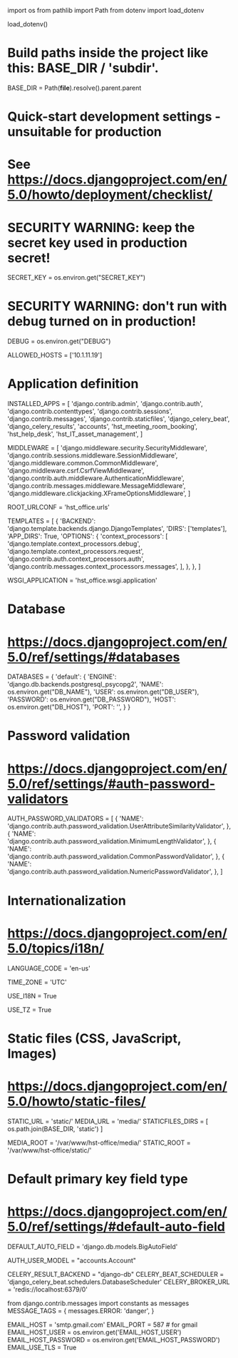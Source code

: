 import os
from pathlib import Path
from dotenv import load_dotenv

load_dotenv()

# Build paths inside the project like this: BASE_DIR / 'subdir'.

BASE_DIR = Path(**file**).resolve().parent.parent

# Quick-start development settings - unsuitable for production

# See https://docs.djangoproject.com/en/5.0/howto/deployment/checklist/

# SECURITY WARNING: keep the secret key used in production secret!

SECRET_KEY = os.environ.get("SECRET_KEY")

# SECURITY WARNING: don't run with debug turned on in production!

DEBUG = os.environ.get("DEBUG")

ALLOWED_HOSTS = ['10.1.11.19']

# Application definition

INSTALLED_APPS = [
'django.contrib.admin',
'django.contrib.auth',
'django.contrib.contenttypes',
'django.contrib.sessions',
'django.contrib.messages',
'django.contrib.staticfiles',
'django_celery_beat',
'django_celery_results',
'accounts',
'hst_meeting_room_booking',
'hst_help_desk',
'hst_IT_asset_management',
]

MIDDLEWARE = [
'django.middleware.security.SecurityMiddleware',
'django.contrib.sessions.middleware.SessionMiddleware',
'django.middleware.common.CommonMiddleware',
'django.middleware.csrf.CsrfViewMiddleware',
'django.contrib.auth.middleware.AuthenticationMiddleware',
'django.contrib.messages.middleware.MessageMiddleware',
'django.middleware.clickjacking.XFrameOptionsMiddleware',
]

ROOT_URLCONF = 'hst_office.urls'

TEMPLATES = [
{
'BACKEND': 'django.template.backends.django.DjangoTemplates',
'DIRS': ['templates'],
'APP_DIRS': True,
'OPTIONS': {
'context_processors': [
'django.template.context_processors.debug',
'django.template.context_processors.request',
'django.contrib.auth.context_processors.auth',
'django.contrib.messages.context_processors.messages',
],
},
},
]

WSGI_APPLICATION = 'hst_office.wsgi.application'

# Database

# https://docs.djangoproject.com/en/5.0/ref/settings/#databases

DATABASES = {
'default': {
'ENGINE': 'django.db.backends.postgresql_psycopg2',
'NAME': os.environ.get("DB_NAME"),
'USER': os.environ.get("DB_USER"),
'PASSWORD': os.environ.get("DB_PASSWORD"),
'HOST': os.environ.get("DB_HOST"),
'PORT': '',
}
}

# Password validation

# https://docs.djangoproject.com/en/5.0/ref/settings/#auth-password-validators

AUTH_PASSWORD_VALIDATORS = [
{
'NAME': 'django.contrib.auth.password_validation.UserAttributeSimilarityValidator',
},
{
'NAME': 'django.contrib.auth.password_validation.MinimumLengthValidator',
},
{
'NAME': 'django.contrib.auth.password_validation.CommonPasswordValidator',
},
{
'NAME': 'django.contrib.auth.password_validation.NumericPasswordValidator',
},
]

# Internationalization

# https://docs.djangoproject.com/en/5.0/topics/i18n/

LANGUAGE_CODE = 'en-us'

TIME_ZONE = 'UTC'

USE_I18N = True

USE_TZ = True

# Static files (CSS, JavaScript, Images)

# https://docs.djangoproject.com/en/5.0/howto/static-files/

STATIC_URL = 'static/'
MEDIA_URL = 'media/'
STATICFILES_DIRS = [
os.path.join(BASE_DIR, 'static')
]

MEDIA_ROOT = '/var/www/hst-office/media/'
STATIC_ROOT = '/var/www/hst-office/static/'

# Default primary key field type

# https://docs.djangoproject.com/en/5.0/ref/settings/#default-auto-field

DEFAULT_AUTO_FIELD = 'django.db.models.BigAutoField'

AUTH_USER_MODEL = "accounts.Account"

CELERY_RESULT_BACKEND = "django-db"
CELERY_BEAT_SCHEDULER = 'django_celery_beat.schedulers.DatabaseScheduler'
CELERY_BROKER_URL = 'redis://localhost:6379/0'

from django.contrib.messages import constants as messages
MESSAGE_TAGS = {
messages.ERROR: 'danger',
}

EMAIL_HOST = 'smtp.gmail.com'
EMAIL_PORT = 587 # for gmail
EMAIL_HOST_USER = os.environ.get('EMAIL_HOST_USER')
EMAIL_HOST_PASSWORD = os.environ.get('EMAIL_HOST_PASSWORD')
EMAIL_USE_TLS = True

